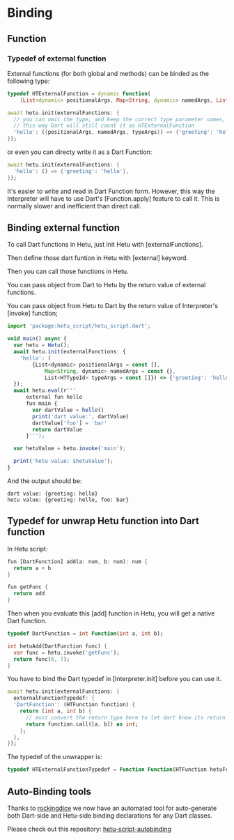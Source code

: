 # Binding

## Function

### Typedef of external function

External functions (for both global and methods) can be binded as the following type:

```dart
typedef HTExternalFunction = dynamic Function(
    {List<dynamic> positionalArgs, Map<String, dynamic> namedArgs, List<HTTypeId> typeArgs});

await hetu.init(externalFunctions: {
  // you can omit the type, and keep the correct type parameter names,
  // this way Dart will still count it as HTExternalFunction
  'hello': ({positionalArgs, namedArgs, typeArgs}) => {'greeting': 'hello'},
});
```

or even you can directy write it as a Dart Function:

```dart
await hetu.init(externalFunctions: {
  'hello': () => {'greeting': 'hello'},
});
```

It's easier to write and read in Dart Function form. However, this way the Interpreter will have to use Dart's [Function.apply] feature to call it. This is normally slower and inefficient than direct call.

## Binding external function

To call Dart functions in Hetu, just init Hetu with [externalFunctions].

Then define those dart funtion in Hetu with [external] keyword.

Then you can call those functions in Hetu.

You can pass object from Dart to Hetu by the return value of external functions.

You can pass object from Hetu to Dart by the return value of Interpreter's [invoke] function;

```typescript
import 'package:hetu_script/hetu_script.dart';

void main() async {
  var hetu = Hetu();
  await hetu.init(externalFunctions: {
    'hello': (
        {List<dynamic> positionalArgs = const [],
            Map<String, dynamic> namedArgs = const {},
            List<HTTypeId> typeArgs = const []}) => {'greeting': 'hello'},
  });
  await hetu.eval(r'''
      external fun hello
      fun main {
        var dartValue = hello()
        print('dart value:', dartValue)
        dartValue['foo'] = 'bar'
        return dartValue
      }''');

  var hetuValue = hetu.invoke('main');

  print('hetu value: $hetuValue');
}
```

And the output should be:

```
dart value: {greeting: hello}
hetu value: {greeting: hello, foo: bar}
```

## Typedef for unwrap Hetu function into Dart function

In Hetu script:

```dart
fun [DartFunction] add(a: num, b: num): num {
  return a + b
}

fun getFunc {
  return add
}
```

Then when you evaluate this [add] function in Hetu, you will get a native Dart function.

```dart
typedef DartFunction = int Function(int a, int b);

int hetuAdd(DartFunction func) {
  var func = hetu.invoke('getFunc');
  return func(6, 7);
}
```

You have to bind the Dart typedef in [Interpreter.init] before you can use it.

```dart
await hetu.init(externalFunctions: {
  externalFunctionTypedef: {
  'DartFunction': (HTFunction function) {
    return (int a, int b) {
      // must convert the return type here to let dart know its return value type.
      return function.call([a, b]) as int;
    };
  },
});
```

The typedef of the unwrapper is:

```dart
typedef HTExternalFunctionTypedef = Function Function(HTFunction hetuFunction);
```

## Auto-Binding tools

Thanks to [rockingdice](https://github.com/rockingdice) we now have an automated tool for auto-generate both Dart-side and Hetu-side binding declarations for any Dart classes.

Please check out this repository: [hetu-script-autobinding](https://github.com/hetu-script/hetu-script-autobinding)
